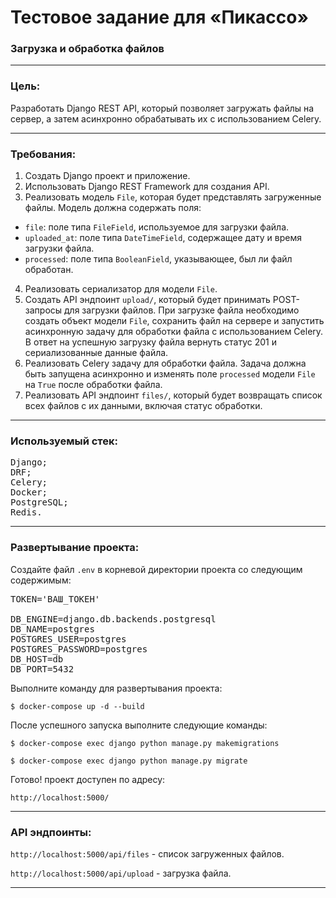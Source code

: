 # Тестовое задание для «Пикассо» 
### Загрузка и обработка файлов
---

### Цель:

Разработать Django REST API, который позволяет загружать файлы на сервер, а затем асинхронно обрабатывать их с использованием Celery.

---
### Требования:

1. Создать Django проект и приложение.
2. Использовать Django REST Framework для создания API.
3. Реализовать модель `File`, которая будет представлять загруженные файлы. Модель должна содержать поля:
- `file`: поле типа `FileField`, используемое для загрузки файла.
- `uploaded_at`: поле типа `DateTimeField`, содержащее дату и время загрузки файла.
- `processed`: поле типа `BooleanField`, указывающее, был ли файл обработан.

4. Реализовать сериализатор для модели `File`.
5. Создать API эндпоинт `upload/`, который будет принимать POST-запросы для загрузки файлов. При загрузке файла необходимо создать объект модели `File`, сохранить файл на сервере и запустить асинхронную задачу для обработки файла с использованием Celery. В ответ на успешную загрузку файла вернуть статус 201 и сериализованные данные файла.
6. Реализовать Celery задачу для обработки файла. Задача должна быть запущена асинхронно и изменять поле `processed` модели `File` на `True` после обработки файла.
7. Реализовать API эндпоинт `files/`, который будет возвращать список всех файлов с их данными, включая статус обработки.

---
### Используемый стек:

<pre>
Django;
DRF;
Celery;
Docker;
PostgreSQL;
Redis.
</pre>

---
### Развертывание проекта:

Создайте файл `.env` в корневой директории проекта со следующим содержимым:

<pre>
TOKEN='ВАШ_ТОКЕН'

DB_ENGINE=django.db.backends.postgresql
DB_NAME=postgres
POSTGRES_USER=postgres
POSTGRES_PASSWORD=postgres
DB_HOST=db
DB_PORT=5432</pre>

Выполните команду для развертывания проекта:

`$ docker-compose up -d --build`

После успешного запуска выполните следующие команды:

`$ docker-compose exec django python manage.py makemigrations`

`$ docker-compose exec django python manage.py migrate`

Готово! проект доступен по адресу:

`http://localhost:5000/`

---
### API эндпоинты:

`http://localhost:5000/api/files` - список загруженных файлов.

`http://localhost:5000/api/upload` - загрузка файла.

---
